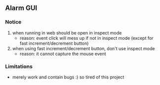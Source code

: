 
## Alarm GUI
### Notice
1. when running in web should be open in inspect mode
    - reason: event click will mess up if not in inspect mode (except for fast increment/decrement button)
2. when using fast increment/decrement button, don't use inspect mode
    - reason: it cannot capture the mouse event

### Limitations
- merely work and contain bugs :) so tired of this project
